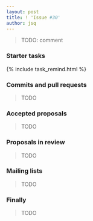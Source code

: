 ```yaml
---
layout: post
title: ! 'Issue #30'
author: jsq
---
```


> TODO: comment

<!--excerpt-->

### Starter tasks

{% include task_remind.html %}

### Commits and pull requests

> TODO

### Accepted proposals

> TODO

### Proposals in review

> TODO

### Mailing lists

> TODO

### Finally

> TODO
